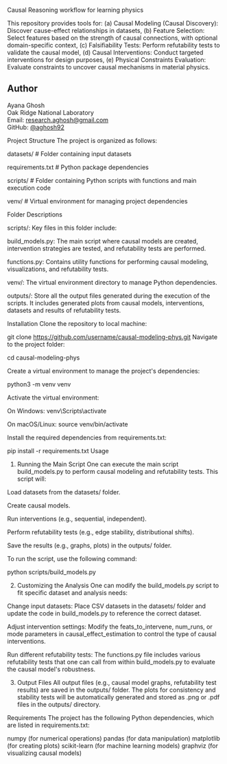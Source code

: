 Causal Reasoning workflow for learning physics

This repository provides tools for: 
(a) Causal Modeling (Causal Discovery): Discover cause-effect relationships in datasets,
(b) Feature Selection: Select features based on the strength of causal connections, with optional domain-specific context,
(c) Falsifiability Tests: Perform refutability tests to validate the causal model,
(d) Causal Interventions: Conduct targeted interventions for design purposes,
(e) Physical Constraints Evaluation: Evaluate constraints to uncover causal mechanisms in material physics.

## Author

Ayana Ghosh  
Oak Ridge National Laboratory  
Email: research.aghosh@gmail.com  
GitHub: [@aghosh92](https://github.com/aghosh92)

Project Structure
The project is organized as follows:

datasets/           # Folder containing input datasets

requirements.txt    # Python package dependencies

scripts/            # Folder containing Python scripts with functions and main execution code

venv/               # Virtual environment for managing project dependencies

Folder Descriptions

scripts/: Key files in this folder include:

build_models.py: The main script where causal models are created, intervention strategies are tested, and refutability tests are performed.

functions.py: Contains utility functions for performing causal modeling, visualizations, and refutability tests.

venv/: The virtual environment directory to manage Python dependencies.

outputs/: Store all the output files generated during the execution of the scripts. It includes
generated plots from causal models, interventions, datasets and results of refutability tests.

Installation
Clone the repository to local machine:

git clone https://github.com/username/causal-modeling-phys.git
Navigate to the project folder:

cd causal-modeling-phys

Create a virtual environment to manage the project's dependencies:

python3 -m venv venv

Activate the virtual environment:

On Windows: venv\Scripts\activate

On macOS/Linux: source venv/bin/activate

Install the required dependencies from requirements.txt:

pip install -r requirements.txt
Usage

1. Running the Main Script
One can execute the main script build_models.py to perform causal modeling and refutability tests. This script will:

Load datasets from the datasets/ folder.

Create causal models.

Run interventions (e.g., sequential, independent).

Perform refutability tests (e.g., edge stability, distributional shifts).

Save the results (e.g., graphs, plots) in the outputs/ folder.

To run the script, use the following command:

python scripts/build_models.py

2. Customizing the Analysis
One can modify the build_models.py script to fit specific dataset and analysis needs:

Change input datasets: Place CSV datasets in the datasets/ folder and update the code in build_models.py to reference the correct dataset.

Adjust intervention settings: Modify the feats_to_intervene, num_runs, or mode parameters in causal_effect_estimation to control the type of causal interventions.

Run different refutability tests: The functions.py file includes various refutability tests that one can call from within build_models.py to evaluate the causal model's robustness.

3. Output Files
All output files (e.g., causal model graphs, refutability test results) are saved in the outputs/ folder. The plots for consistency and stability tests will be automatically generated and stored as .png or .pdf files in the outputs/ directory.

Requirements
The project has the following Python dependencies, which are listed in requirements.txt:

numpy (for numerical operations)
pandas (for data manipulation)
matplotlib (for creating plots)
scikit-learn (for machine learning models)
graphviz (for visualizing causal models)

